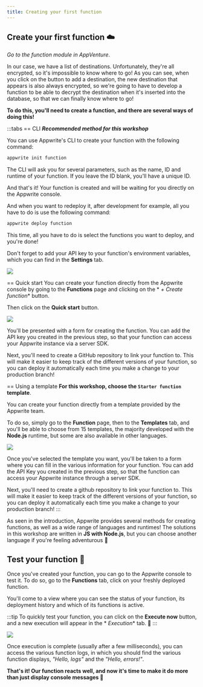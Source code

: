 ```yaml
---
title: Creating your first function
---
```


<Hero
title="Let's create our own function ➕"
image="/assets/workshop/functions/create.jpg"
description="Once we've arrived in the clouds, all we have to do is choose from the multitude of possibilities to create
our function ... Which language to choose? Which creation method to use? Let's explore all that"
/>

## Create your first function ☁️

_Go to the function module in AppVenture_.

In our case, we have a list of destinations. Unfortunately, they're all encrypted, so it's impossible to know where to
go! As you can see, when you click on the button to add a destination, the new destination that appears is also always
encrypted, so we're going to have to develop a function to be able to decrypt the destination when it's inserted into
the database, so that we can finally know where to go!

**To do this, you'll need to create a function, and there are several ways of doing this!**

:::tabs
== CLI
**_Recommended method for this workshop_**

You can use Appwrite's CLI to create your function with the following command:

```bash
appwrite init function
```

The CLI will ask you for several parameters, such as the name, ID and runtime of your function. If you leave the ID
blank, you'll have a unique ID.

And that's it! Your function is created and will be waiting for you directly on the Appwrite console.

And when you want to redeploy it, after development for example, all you have to do is use the following command:

```bash
appwrite deploy function
```

This time, all you have to do is select the functions you want to deploy, and you're done!

Don't forget to add your API key to your function's environment variables, which you can find in the **Settings** tab.

<Image src="/assets/workshop/functions/envVariable.png" imageAlt="Setting environment variables in the Appwrite console" withoutShadow ></Image>

== Quick start
You can create your function directly from the Appwrite console by going to the **Functions** page and clicking on the *
*+ Create function** button.

Then click on the **Quick start** button.

<Image src="/assets/workshop/functions/quickStart.png" imageAlt="Create function form" withoutShadow ></Image>

You'll be presented with a form for creating the function.
You can add the API key you created in the previous step, so that your function can access your Appwrite instance via a
server SDK.

Next, you'll need to create a GitHub repository to link your function to. This will make it easier to keep track of the
different versions of your function, so you can deploy it automatically each time you make a change to your production
branch!

== Using a template
**For this workshop, choose the `Starter function` template**.

You can create your function directly from a template provided by the Appwrite team.

To do so, simply go to the **Function** page, then to the **Templates** tab, and you'll be able to choose from 15
templates, the majority developed with the **Node.js** runtime, but some are also available in other languages.

<Image src="/assets/workshop/functions/quickStart.png" imageAlt="Function creation form" withoutShadow ></Image>

Once you've selected the template you want, you'll be taken to a form where you can fill in the various information for
your function. You can add the API Key you created in the previous step, so that the function can access your Appwrite
instance through a server SDK.

Next, you'll need to create a github repository to link your function to. This will make it easier to keep track of the
different versions of your function, so you can deploy it automatically each time you make a change to your production
branch!
:::

As seen in the introduction, Appwrite provides several methods for creating functions, as well as a wide range of
languages and runtimes! The solutions in this workshop are written in **JS with Node.js**, but you can choose another
language if you're feeling adventurous 🥷

## Test your function 🧪

Once you've created your function, you can go to the Appwrite console to test it. To do so, go to the **Functions** tab,
click on your freshly deployed function.

You'll come to a view where you can see the status of your function, its deployment history and which of its functions
is active.

:::tip
To quickly test your function, you can click on the **Execute now** button, and a new execution will appear in the *
*Execution** tab. 🚀
:::

<Image src="/assets/workshop/functions/execution.png" imageAlt="Execution tab in Appwrite Functions module" ></Image>

Once execution is complete (usually after a few milliseconds), you can access the various function logs, in which you
should find the various function displays, _"Hello, logs"_ and the _"Hello, errors!"_.

**That's it! Our function reacts well, and now it's time to make it do more than just display console messages 🤩**
